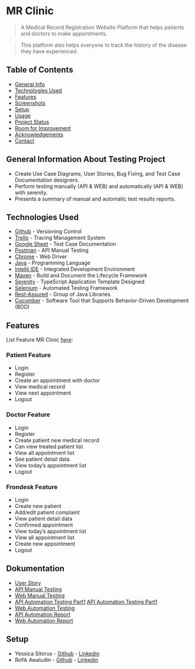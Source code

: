 # MR Clinic
> A Medical Record Registration Website Platform that helps patients and doctors to make appointments.

> This platform also helps everyone to track the history of the disease they have experienced.


## Table of Contents
* [General Info](#general-information-about-testing-project)
* [Technologies Used](#technologies-used)
* [Features](#features)
* [Screenshots](#screenshots)
* [Setup](#setup)
* [Usage](#usage)
* [Project Status](#project-status)
* [Room for Improvement](#room-for-improvement)
* [Acknowledgements](#acknowledgements)
* [Contact](#contact)
<!-- * [License](#license) -->


## General Information About Testing Project
- Create Use Case Diagrams, User Stories, Bug Fixing, and Test Case Documentation designers.
- Perform testing manually (API & WEB) and automatically (API & WEB) with serenity.
- Presents a summary of manual and automatic test results reports.
<!-- You don't have to answer all the questions - just the ones relevant to your project. -->


## Technologies Used
* [Github](https://github.com/MR-Clinic/Quality-Assurance) - Versioning Control
* [Trello](https://github.com/MR-Clinic/Quality-Assurance) - Tracing Management System
* [Google Sheet](https://www.google.com/sheets/about) - Test Case Documentation
* [Postman](https://www.postman.com/) - API Manual Testing
* [Chrome](https://www.google.it/intl/it/chrome/?brand=MKZV&ds_kid=43700066089291225&utm_source=bing&utm_medium=cpc&utm_campaign=1011197%20%7C%20Chrome%20Win10%20%7C%20DR%20%7C%20ESS01%20%7C%20GLOBAL%20%7C%20GLOBAL%20%7C%20it%20%7C%20Desk%20%7C%20SEM%20%7C%20BKWS%20-%20PHR%20%7C%20Txt%20~%20Top%20KWDS&utm_term=chrome%20google&utm_content=Desk%20%7C%20BING%20SEM%20%7C%20BKWS%20%7C%20PHR%20~%20Google%20Chrome%20~%20Top%20KWDS&gclid=6fe2b4589691113bf60fd663bab1799c&gclsrc=3p.ds) - Web Driver
* [Java](https://www.java.com/en/) - Programming Language
* [Intellij IDE](https://www.jetbrains.com/idea/) - Integrated Development Environment
* [Maven](https://maven.apache.org/) - Build and Document the Lifecycle Framework
* [Serenity](https://serenity.is/) -  TypeScript Application Template Designed
* [Selenium](https://www.selenium.dev/) -  Automated Testing Framework
* [Rest-Assured](https://www.toolsqa.com/rest-assured-tutorial/) -  Group of Java Libraries
* [Cucumber](https://cucumber.io/docs/installation/java/) -  Software Tool that Supports Behavior-Driven Development (BDD)


## Features
List Feature MR Clinic [_here_](https://frontend-mr-clinic.vercel.app/):
### Patient Feature
- Login
- Register
- Create an appointment with doctor
- View medical record
- View next appointment
- Logout
### Doctor Feature
- Login
- Register
- Create patient new medical record
- Can view treated patient list
- View all appointment list
- See patient detail data
- View today’s appointment list
- Logout
### Frondesk Feature
- Login
- Create new patient
- Add/edit patient complaint
- View patient detail data
- Confirmed appointment
- View today’s appointment list
- View all appointment list
- Create new appointment
- Logout


## Dokumentation
* [User Story](https://docs.google.com/spreadsheets/d/16_oqtQWGyT0PbbbsI-VBZPu0W9nWllBQOsoSn0t6Keo/edit#gid=0)
* [API Manual Testing](https://docs.google.com/spreadsheets/d/19xVu_lydPWP84Ka3DdC08FG9JKl86nxHYkL6AX03KK8/edit#gid=0)
* [Web Manual Testing](https://docs.google.com/spreadsheets/)
* [API Automation Testing Part1](https://github.com/MR-Clinic/Quality-Assurance/tree/SerenityRestPart1) [API Automation Testing Part1](https://github.com/MR-Clinic/Quality-Assurance/tree/SerenityRestPart2)
* [Web Automation Testing](https://github.com/MR-Clinic/Quality-Assurance/)
* [API Automation Report](https://github.com/MR-Clinic/Quality-Assurance/tree/master/SSSerenityRestAPI)
* [Web Automation Report](https://github.com/MR-Clinic/Quality-Assurance/)
<!-- If you have screenshots you'd like to share, include them here. -->


## Setup
- Yessica Sitorus - [Github](https://github.com/yessicas) - [Linkedin](https://www.linkedin.com/in/yessica-sitorus-8a5088180/)
- Rofik Awaludin - [Github](https://github.com/rofikaw99/MR_Clinic) - [Linkedin](https://www.linkedin.com/in/rofikawaludin/)
